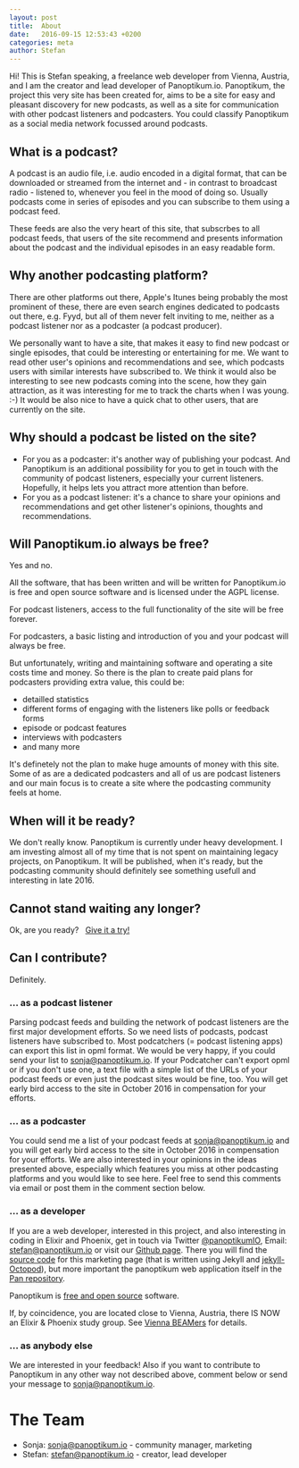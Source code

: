 ```yaml
---
layout: post
title:  About
date:   2016-09-15 12:53:43 +0200
categories: meta
author: Stefan
---
```


Hi! This is Stefan speaking, a freelance web developer from Vienna, Austria, and I am the creator
and lead developer of Panoptikum.io.
Panoptikum, the project this very site has been created for, aims to be a site for
easy and pleasant discovery for new podcasts, as well as a site for communication with other
podcast listeners and podcasters.
You could classify Panoptikum as a social media network focussed around podcasts.

## What is a podcast?

A podcast is an audio file, i.e. audio encoded in a digital format,  that can be downloaded or
streamed from the internet and - in contrast to broadcast radio - listened to, whenever you feel
in the mood of doing so.
Usually podcasts come in series of episodes and you can subscribe to them using a podcast feed.

These feeds are also the very heart of this site, that subscrbes to all podcast feeds, that users
of the site recommend and presents information about the podcast and the individual episodes in an
easy readable form.

## Why another podcasting platform?

There are other platforms out there, Apple's Itunes being probably the most prominent of these,
there are even search engines dedicated to podcasts out there, e.g. Fyyd, but all of them
never felt inviting to me, neither as a podcast listener nor as a podcaster (a podcast producer).

We personally want to have a site, that makes it easy to find new podcast or single episodes, that
could be interesting or entertaining for me.
We want to read other user's opinions and recommendations and see, which podcasts users with
similar interests have subscribed to.
We think it would also be interesting to see new podcasts coming into the scene, how they gain
attraction, as it was interesting for me to track the charts when I was young. :-)
It would be also nice to have a quick chat to other users, that are currently on the site.

## Why should a podcast be listed on the site?

* For you as a podcaster: it's another way of publishing your podcast.
  And Panoptikum is an additional possibility for you to get in touch with the community of
  podcast listeners, especially your current listeners. Hopefully, it helps lets you attract
  more attention than before.
* For you as a podcast listener: it's a chance to share your opinions and recommendations and
  get other listener's opinions, thoughts and recommendations.

## Will Panoptikum.io always be free?

Yes and no.

All the software, that has been written and will be written for Panoptikum.io is free and open
source software and is licensed under the AGPL license.

For podcast listeners, access to the full functionality of the site will be free forever.

For podcasters, a basic listing and introduction of you and your podcast will always be free.

But unfortunately, writing and maintaining software and operating a site costs time and money.
So there is the plan to create paid plans for podcasters providing extra value, this could be:

* detailled statistics
* different forms of engaging with the listeners like polls or feedback forms
* episode or podcast features
* interviews with podcasters
* and many more

It's definetely not the plan to make huge amounts of money with this site.
Some of as are a dedicated podcasters and all of us are podcast listeners and our main focus
is to create a site where the podcasting community feels at home.

## When will it be ready?

We don't really know.
Panoptikum is currently under heavy development.
I am investing almost all of my time that is not spent on maintaining legacy projects, on
Panoptikum.
It will be published, when it's ready, but the podcasting community should definitely see
something usefull and interesting in late 2016.

## Cannot stand waiting any longer?

Ok, are you ready? &nbsp;
<a href="https://beta.panoptikum.io" class="btn btn-normal btn-lg">
  Give it a try!
</a>


## Can I contribute?

Definitely.

### ... as a podcast listener

Parsing podcast feeds and building the network of podcast listeners are the first major development
efforts.
So we need lists of podcasts, podcast listeners have subscribed to.
Most podcatchers (= podcast listening apps) can export this list in opml format.
We would be very happy, if you could send your list to <sonja@panoptikum.io>.
If your Podcatcher can't export opml or if you don't use one, a text file with a simple list of
the URLs of your podcast feeds or even just the podcast sites would be fine, too.
You will get early bird access to the site in October 2016 in compensation for your efforts.

### ... as a podcaster

You could send me a list of your podcast feeds at <sonja@panoptikum.io> and you will get early
bird access to the site in October 2016 in compensation for your efforts.
We are also interested in your opinions in the ideas presented above, especially which features
you miss at other podcasting platforms and you would like to see here.
Feel free to send this comments via email or post them in the comment section below.

### ... as a developer

If you are a web developer, interested in this project, and also interesting in coding in Elixir
and Phoenix, get in touch via Twitter [@panoptikumIO](https://twitter.com/panoptikumio),
Email: <stefan@panoptikum.io> or visit our [Github page](https://github.com/panoptikumio).
There you will find the [source code](https://github.com/PanoptikumIO/panoptikum.io) for this
marketing page (that is written using Jekyll and [jekyll-Octopod](https://jekyll-octopod.github.io/)),
but more important the panoptikum web application itself in the
[Pan repository](https://github.com/PanoptikumIO/pan).

Panoptikum is [free and open source](https://github.com/PanoptikumIO/pan/blob/master/LICENSE) software.

If, by coincidence, you are located close to Vienna, Austria, there IS NOW an Elixir & Phoenix
study group. See [Vienna BEAMers](/vienna-beamers) for details.

### ... as anybody else

We are interested in your feedback!
Also if you want to contribute to Panoptikum in any other way not described above,
comment below or send your message to <sonja@panoptikum.io>.

# The Team

* Sonja: <sonja@panoptikum.io> - community manager, marketing
* Stefan: <stefan@panoptikum.io> - creator, lead developer
